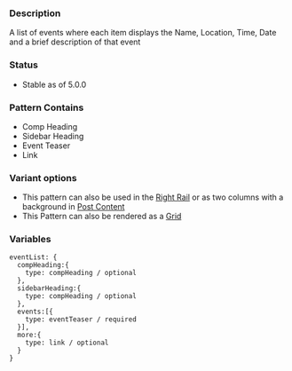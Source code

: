 ### Description
A list of events where each item displays the Name, Location, Time, Date and a brief description of that event

### Status
* Stable as of 5.0.0

### Pattern Contains
* Comp Heading
* Sidebar Heading
* Event Teaser
* Link

### Variant options
* This pattern can also be used in the [Right Rail](./?p=organisms-event-list-in-template) or as two columns with a background in [Post Content](./?p=organisms-event-list-in-template)
* This Pattern can also be rendered as a [Grid](./?p=organisms-event-list-as-grid)


### Variables
~~~
eventList: {
  compHeading:{
    type: compHeading / optional
  },
  sidebarHeading:{
    type: compHeading / optional
  },
  events:[{
    type: eventTeaser / required
  }],
  more:{
    type: link / optional
  }
}
~~~
